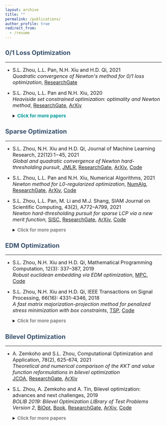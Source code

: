 ```yaml
---
layout: archive
title: ""
permalink: /publications/
author_profile: true
redirect_from:
  - /resume
---
```

 
## <span style="color:#364F6B"><b style="font-size:20px"> 0/1 Loss Optimization</b></span> 
---

* <font size=3>S.L. Zhou, L.L. Pan, N.H. Xiu and H.D. Qi, 2021 <br>
  <i>Quadratic convergence of Newton's method for 0/1 loss optimization</i>,
  <a href="https://www.researchgate.net/publication/350442413">ResearchGate</a></font>
  
* <font size=3>S.L. Zhou, L.L. Pan and N.H. Xiu, 2020 <br>
  <i>Heaviside set constrained optimization: optimality and Newton method</i>,
  <a href="https://www.researchgate.net/publication/343362652">ResearchGate</a>,
  <a href="https://arxiv.org/abs/2007.15737">ArXiv</a><br></font> 
  
  <details markdown="1"> 
  <summary><span style="color:#009999"><b style="font-size:15px">Click for more papers</b></span> </summary> 

  * <font size=3>S.L. Zhou, Z.Y. Luo and N.H. Xiu, 2021 <br> 
    <i>Computing one-bit compressive sensing via double-sparsity constrained optimization</i>,
    <a href="https://www.researchgate.net/publication/348371863">ResearchGate</a>,
    <a href="https://arxiv.org/abs/2101.03599">ArXiv</a>,
    <a href="https://github.com/ShenglongZhou/GPSP">Code</a></font>

  * <font size=3>H.J. Wang, Y.H. Shao, S.L. Zhou, C. Zhang and N.H. Xiu, 2019 <br>
    <i>Support vector machine classifier via L0/1 soft-margin loss</i>,
    <a href="https://www.researchgate.net/publication/338717629">ResearchGate</a>,
    <a href="https://arxiv.org/abs/1912.07418">ArXiv</a>,
    <a href="https://github.com/Huajun-Wang/L01ADMM">Code</a></font>

  </details> 
 


## <span style="color:#364F6B"><b style="font-size:20px">Sparse Optimization</b></span>
---

* <font size=3> S.L. Zhou, N.H. Xiu and H.D. Qi, Journal of Machine Learning Research, 22(12):1−45, 2021<br>
  <i>Global and quadratic convergence of Newton hard-thresholding pursuit</i>,
  <a href="https://jmlr.org/papers/v22/19-026.html">JMLR</a>, 
  <a href="https://www.researchgate.net/publication/330224407">ResearchGate</a>, 
  <a href="https://arxiv.org/abs/1901.02763">ArXiv</a>, 
  <a href="https://github.com/ShenglongZhou/NHTPver2">Code</a></font>
  
* <font size=3> S.L. Zhou, L.L. Pan and N.H. Xiu,  Numerical Algorithms, 2021 <br>
  <i>Newton method  for L0-regularized optimization</i>,
  <a href="https://doi.org/10.1007/s11075-021-01085-x">NumAlg</a>, 
  <a href="https://www.researchgate.net/publication/340563338">ResearchGate</a>, 
  <a href="https://arxiv.org/abs/2004.05132">ArXiv</a>, 
  <a href="https://github.com/ShenglongZhou/NL0R">Code</a></font>
  
* <font size=3>S.L. Zhou, L.L. Pan, M. Li and M.J. Shang, SIAM Journal on Scientific Computing, 43(2), A772–A799, 2021 <br>
  <i>Newton hard-thresholding pursuit for sparse LCP via a new merit function</i>,
  <a href="https://doi.org/10.1137/19M1301539">SISC</a>, 
  <a href="https://www.researchgate.net/publication/337948990">ResearchGate</a>,
  <a href="https://arxiv.org/abs/2004.02244">ArXiv</a>,
  <a href="https://github.com/ShenglongZhou/NHTPver2">Code</a><br></font> 
  
  <details markdown="1"> 
  <summary><span style="color:grey"><b style="font-size:15px">Click for more papers</b></span> </summary> 
    
  * <font size=3>S.L. Zhou, 2020 <br>
    <i>Sparse SVM for sufficient data reduction</i>,
    <a href="https://www.researchgate.net/publication/341883040">ResearchGate</a>,
    <a href="https://arxiv.org/abs/2005.13771">ArXiv</a>,
    <a href="https://github.com/ShenglongZhou/NSSVM">Code</a></font>

  * <font size=3>X.R. Li, N.H. Xiu and  S.L. Zhou, Journal of Optimization Theory and Applications, 184, 895–930, 2019 <br>
    <i>Matrix optimization over low-rank spectral sets: stationary points, local and global minimizers</i>,
    <a href="https://link.springer.com/article/10.1007%2Fs10957-019-01606-8">JOTA</a>,
    <a href="https://www.researchgate.net/publication/327581904">ResearchGate</a></font>

  * <font size=3>R. Wang, N.H. Xiu and  S.L. Zhou, 2021 <br>
    <i>Newton method for sparse logistic regression: quadratic convergence and extensive simulations</i>,
    <a href="https://www.researchgate.net/publication/330224305">ResearchGate</a>,
    <a href="https://arxiv.org/abs/1901.02768">ArXiv</a>,
    <a href="https://github.com/ShenglongZhou/NSLR">Code</a></font>

  * <font size=3>L.L. Pan,  S.L. Zhou, N.H. Xiu and H.D. Qi, Pacific Journal of Optimization,  13(2): 325-353, 2017 <br>
    <i>A convergent iterative hard thresholding for sparsity and nonnegativity constrained optimization</i>,
    <a href="http://www.yokohamapublishers.jp/online2/oppjo/vol13/p325.html">PJO</a>,
    <a href="https://www.researchgate.net/publication/299519906">ResearchGate</a>,
    <a href="https://arxiv.org/abs/1406.7178">ArXiv</a>,
    <a href="https://github.com/ShenglongZhou/IIHT">Code</a></font>

  * <font size=3>L.J. Zhang, L.C. Kong and  S.L. Zhou, Journal of Industrial and Management Optimization,   13 (1): 93 - 112, 2017 <br>
    <i>A smoothing iterative method for quantile regression with nonconvex lp Penalty</i>,
    <a href="https://aimsciences.org/article/doi/10.3934/jimo.2016006">JIMO</a></font>

  * <font size=3>Y.Q. Liu, G.K. Liu, X.C. Xiu and  S.L. Zhou, Pacific Journal of Optimization,   13(2): 279-300, 2017 <br>
    <i>The L1-penalized quantile regression for traditional Chinese medicine syndrome manifestation</i>,
    <a href="http://www.yokohamapublishers.jp/online2/oppjo/vol13/p279.html">PJO</a></font>

  * <font size=3>S.L. Zhou, N.H. Xiu, Y.N. Wang, L.C. Kong and H.D. Qi, Information and Inference,  5(1): 76-102, 2016 <br>
    <i>A Null-space-based weighted l1 minimization approach to compressed sensing</i>,
    <a href="https://academic.oup.com/imaiai/article/5/1/76/2357109">IMAIAI</a>,
    <a href="https://www.researchgate.net/publication/294109268">ResearchGate</a>,
    <a href="https://github.com/ShenglongZhou/MIRL1">Code</a></font>

  * <font size=3>L.L. Pan, N.H. Xiu and  S.L. Zhou, Journal of the Operations Research Society of China,  3(4): 421-439, 2015 <br>
    <i>On Solutions of Sparsity Constrained Optimization</i>,
    <a href="https://link.springer.com/article/10.1007/s40305-015-0101-3">JORSC</a></font>

  * <font size=3>S.L. Zhou, N.H. Xiu, Z.Y. Luo and L.C. Kong, Journal of the Operations Research Society of China,  3(2): 231-250, 2015 <br>
    <i>Sparse and low-rank covariance matrix estimation</i>,
    <a href="https://link.springer.com/article/10.1007/s40305-014-0058-7">JORSC</a>,
    <a href="https://github.com/ShenglongZhou/ADMM">Code</a></font>

  * <font size=3>M.J. Shang, S.L. Zhou and N.H. Xiu, Journal of Inequalities and Applications,  34, 2015 <br>
    <i>Extragradient thresholding methods For sparse solutions of co-coercive NCPs</i>,
    <a href="https://journalofinequalitiesandapplications.springeropen.com/articles/10.1186/s13660-015-0551-5">JIA</a></font>

  * <font size=3>M.J. Shang, C. Zhang, D.T. Peng and  S.L. Zhou, Optimization Letters,  9(6): 1231-1245, 2015 <br>
    <i>A half thresholding projection algorithm for sparse solutions of LCPs</i>,
    <a href="https://www.infona.pl/resource/bwmeta1.element.springer-doi-10_1007-S11590-014-0834-7">OPLE</a>,
    <a href="https://github.com/ShenglongZhou/HTPCP">Code</a></font>

  * <font size=3>S.L. Zhou, L.C. Kong and N.H. Xiu, Journal of the Operations Research Society of China,  1(2): 227-237, 2013 <br>
    <i>New bounds for RIC in compressed sensing</i>,
    <a href="https://link.springer.com/article/10.1007/s40305-013-0013-z">JORSC</a></font>

  </details> 


## <span style="color:#364F6B"><b style="font-size:20px">EDM Optimization</b></span>
---

* <font size=3> S.L. Zhou, N.H. Xiu and H.D. Qi, Mathematical Programming Computation, 12(3): 337–387, 2019<br>
  <i>Robust euclidean embedding via EDM optimization</i>, 
  <a href="https://link.springer.com/article/10.1007/s12532-019-00168-0">MPC</a>,
  <a href="https://github.com/ShenglongZhou/PREEEDM">Code</a></font>
 
* <font size=3> S.L. Zhou, N.H. Xiu and H.D. Qi, IEEE Transactions on Signal Processing,  66(16): 4331-4346, 2018<br> 
  <i>A fast matrix majorization-projection method for penalized stress minimization with box constraints</i>,
  <a href="https://ieeexplore.ieee.org/document/8399531">TSP</a>,
  <a href="https://github.com/ShenglongZhou/SQREDM">Code</a><br></font> 
  
  <details markdown="1"> 
  <summary><span style="color:grey"><b style="font-size:15px">Click for more papers</b></span> </summary>  
  
  * <font size=3> S.L. Zhou, N.H. Xiu and H.D. Qi, PhD Thesis, University of Southampton, 2018<br>
    <i>Majorization-projection methods for multidimensional scaling via Euclidean distance matrix optimization</i>,
    <a href="https://eprints.soton.ac.uk/429739/">Soton</a></font>
  
  </details> 



## <span style="color:#364F6B"><b style="font-size:20px">Bilevel Optimization</b></span>
---

* <font size=3> A. Zemkoho and  S.L. Zhou, Computational Optimization and Application, 78(2), 625-674, 2021 <br>
  <i>Theoretical and numerical comparison of the KKT and value function reformulations in bilevel optimization</i><br> 
  <a href="https://doi.org/10.1007/s10589-020-00250-7">JCOA</a>,
  <a href="https://www.researchgate.net/publication/340769764">ResearchGate</a>,
  <a href="https://arxiv.org/abs/2004.10830">ArXiv</a></font>
 
  
* <font size=3>S.L. Zhou, A. Zemkoho and A. Tin, Bilevel optimization: advances and next challenges, 2019 <br> 
  <i>BOLIB 2019: Bilevel Optimization LIBrary of Test Problems Version 2</i>,
  <a href="https://biopt.github.io/files/Paper.pdf">BiOpt</a>,
  <a href="https://www.springer.com/gp/book/9783030521189">Book</a>, 
  <a href="https://www.researchgate.net/publication/338375731">ResearchGate</a>,
  <a href="https://arxiv.org/abs/1812.00230">ArXiv</a>,
  <a href="https://biopt.github.io/bolib/">Code</a><br></font> 
  
  <details markdown="1"> 
  <summary><span style="color:grey"><b style="font-size:15px">Click for more papers</b></span> </summary> 
  
   * <font size=3> A. Fischer, A. Zemkoho and  S.L. Zhou, 2019 <br>
     <i>Semismooth Newton-type method for bilevel optimization: Global convergence and extensive numerical experiments</i>,
     <a href="https://www.researchgate.net/publication/337943979">ResearchGate</a>,
     <a href="https://arxiv.org/abs/1912.07079">ArXiv</a></font>
  
    </details> 
